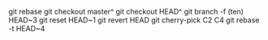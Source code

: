 git rebase
git checkout master^
git checkout HEAD^
git branch -f (ten) HEAD~3
git reset HEAD~1
git revert HEAD
git cherry-pick C2 C4
git rebase -t HEAD~4

